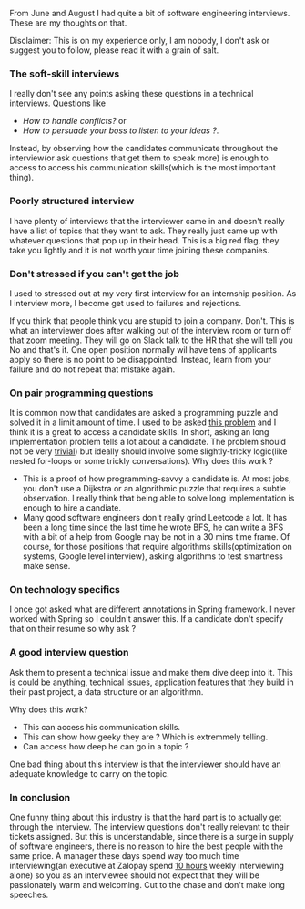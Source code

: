 From June and August I had quite a bit of software engineering interviews. These are my thoughts on that.

Disclaimer: This is on my experience only, I am nobody, I don't ask or suggest you to follow, please read it with a grain of salt.

### The soft-skill interviews
I really don't see any points asking these questions in a technical interviews. Questions like
- *How to handle conflicts?* or
- *How to persuade your boss to listen to your ideas ?*.

Instead, by observing how the candidates communicate throughout the interview(or ask questions that get them to speak more) is enough to access to access his communication skills(which is the most important thing).
### Poorly structured interview
I have plenty of interviews that the interviewer came in and doesn't really have a list of topics that they want to ask. They really just came up with whatever questions that pop up in their head. This is a big red flag, they take you lightly and it is not worth your time joining these companies.

### Don't stressed if you can't get the job
I used to stressed out at my very first interview for an internship position. As I interview more, I become get used to failures and rejections.

If you think that people think you are stupid to join a company. Don't. This is what an interviewer does after walking out of the interview room or turn off that zoom meeting. They will go on Slack talk to the HR that she will tell you No and that's it. One open position normally wil have tens of applicants apply so there is no point to be disappointed. Instead, learn from your failure and do not repeat that mistake again.

### On pair programming questions
It is common now that candidates are asked a programming puzzle and solved it in a limit amount of time. I used to be asked [this problem](https://leetcode.com/problems/decode-string/) and I think it is a great to access a candidate skills. In short, asking an long implementation problem tells a lot about a candidate. The problem should not be very [trivial](https://leetcode.com/problems/fizz-buzz/)) but ideally should involve some slightly-tricky logic(like nested for-loops or some trickly conversations). Why does this work ?
- This is a proof of how programming-savvy a candidate is. At most jobs, you don't use a Dijkstra or an algorithmic puzzle that requires a subtle observation. I really think that being able to solve long implementation is enough to hire a candiate.
- Many good software engineers don't really grind Leetcode a lot. It has been a long time since the last time he wrote BFS, he can write a BFS with a bit of a help from Google may be not in a 30 mins time frame.
Of course, for those positions that require algorithms skills(optimization on systems, Google level interview), asking algorithms to test smartness make sense.

### On technology specifics
I once got asked what are different annotations in Spring framework. I never worked with Spring so I couldn't answer this. If a candidate don't specify that on their resume so why ask ?

### A good interview question
Ask them to present a technical issue and make them dive deep into it. This is could be anything, technical issues, application features that they build in their past project, a data structure or an algorithmn.

Why does this work?
- This can access his communication skills.
- This can show how geeky they are ? Which is extremmely telling.
- Can access how deep he can go in a topic ?

One bad thing about this interview is that the interviewer should have an adequate knowledge to carry on the topic.

### In conclusion
One funny thing about this industry is that the hard part is to actually get through the interview. The interview questions don't really relevant to their tickets assigned. But this is understandable, since there is a surge in supply of software engineers, there is no reason to hire the best people with the same price. A manager these days spend way too much time interviewing(an executive at Zalopay spend [10 hours](https://youtu.be/MS59bi-Wpqk?t=1363) weekly interviewing alone) so you as an interviewee should not expect that they will be passionately warm and welcoming. Cut to the chase and don't make long speeches.
